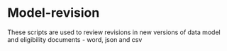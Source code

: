 # Model-revision
These scripts are used to review revisions in new versions of data model and eligibility documents - word, json and csv
